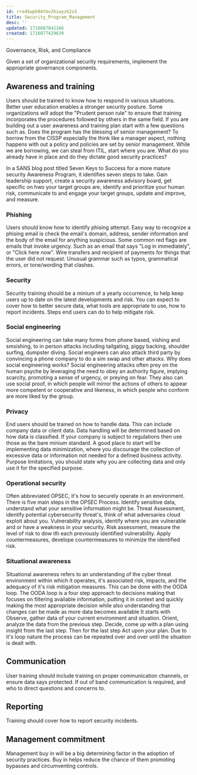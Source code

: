 ```yaml
---
id: rre45wpb94tbv2hiwyzk2s5
title: Security_Program_Management
desc: ''
updated: 1716087842166
created: 1716077429639
---
```

Governance, Risk, and Compliance

Given a set of organizational security requirements, implement the
appropriate governance components.

## Awareness and training

Users should be trained to know how to respond in various situations. Better user education enables a stronger security posture. Some organizations will adopt the "Prudent person rule" to ensure that training incorporates the procedures followed by others in the same field. If you are building out a user awareness and training plan start with a few questions such as. Does the program has the blessing of senior management? To borrow from the CISSP especially the think like a manager aspect, nothing happens with out a policy and policies are set by senior management. While we are borrowing, we can steal from ITIL, start where you are. What do you already have in place and do they dictate good security practices?

In a SANS blog post titled Seven Keys to Success for a more mature security Awareness Program, it identifies seven steps to take. Gain leadership support, create a security awareness advisory board, get specific on hwo your target groups are, identify and prioritize your human risk, communicate to and engage your target groups, update and improve, and measure.

### Phishing

Users should know how to identify phising attempt. Easy way to recognize a phising email is check the email's domain, address, sender information and the body of the email for anything suspicious. Some common red flags are emails that invoke urgency. Such as an email that says "Log in immediately", or "Click here now". Wire transfers and recipient of payments for things that the user did not request. Unusual grammar such as typos, grammatical errors, or tone/wording that clashes.

### Security

Security training should be a minium of a yearly occurrence, to help keep users up to date on the latest developments and risk. You can expect to cover how to better secure data, what tools are appropriate to use, how to report incidents. Steps end users can do to help mitigate risk.

### Social engineering

Social engineering can take many forms from phone based, vishing and smsishing, to in person attacks including tailgating, piggy backing, shoulder surfing, dumpster diving. Social engineers can also attack third party by convincing a phone company to do a sim swap and other attacks. Why does social engineering works? Social engineering attacks often prey on the human psyche by leveraging the need to obey an authority figure, implying scarcity, promoting a sense of urgency, or preying on fear. They also can use social proof, in which people will mirror the actions of others to appear more competent or cooperative and likeness, in which people who conform are more liked by the group.

### Privacy

End users should be trained on how to handle data. This can include company data or client data. Data handling will be determined based on how data is classified. If your company is subject to regulations then use those as the bare minium standard. A good place to start will be implementing data minimization, where you discourage the collection of excessive data or information not needed for a defined business activity. Purpose limitations, you should state why you are collecting data and only use it for the specified purpose.

### Operational security

Often abbreviated OPSEC, it's how to securely operate in an environment. There is five main steps in the OPSEC Process. Identify sensitive data, understand what your sensitive information might be. Threat Assessment, identify potential cybersecurity threat's, think of what adversaries cloud exploit about you. Vulnerability analysis, identify where you are vulnerable and or have a weakness in your security. Risk assessment, measure the level of risk to dow ith each previously identified vulnerability. Apply countermeasures, develope countermeasures to minimize the identified risk.

### Situational awareness

Situational awareness refers to an understanding of the cyber threat environment within which it operates, it's associated risk, impacts, and the adequacy of it's risk mitigation measures. This can be done with the OODA loop. The OODA loop is a four step approach to decisions making that focuses on filtering available information, putting it in context and quickly making the most appropriate decision while also understanding that changes can be made as more data becomes available It starts with Observe, gather data of your current environment and situation. Orient, analyze the data from the previous step. Decide, come up with a plan using insight from the last step. Then for the last step Act upon your plan. Due to it's loop nature the process can be repeated over and over until the situation is dealt with.

## Communication

User training should include training on proper communication channels, or ensure data says protected. If out of band communication is required, and who to direct questions and concerns to.

## Reporting

Training should cover how to report security incidents.

## Management commitment

Management buy in will be a big determining factor in the adoption of security practices. Buy in helps reduce the chance of them promoting bypasses and circumventing controls. 